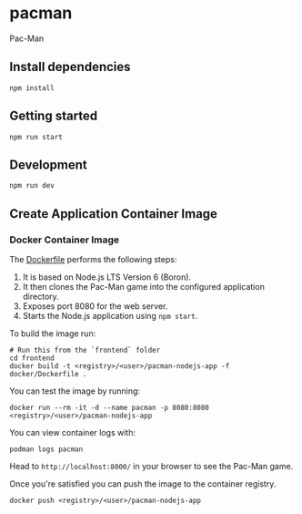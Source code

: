 # pacman
Pac-Man

## Install dependencies

```
npm install
```

## Getting started

```
npm run start
```

## Development

```
npm run dev
```

## Create Application Container Image

### Docker Container Image

The [Dockerfile](docker/Dockerfile) performs the following steps:

1. It is based on Node.js LTS Version 6 (Boron).
1. It then clones the Pac-Man game into the configured application directory.
1. Exposes port 8080 for the web server.
1. Starts the Node.js application using `npm start`.

To build the image run:

```
# Run this from the `frontend` folder
cd frontend
docker build -t <registry>/<user>/pacman-nodejs-app -f docker/Dockerfile .
```

You can test the image by running:

```
docker run --rm -it -d --name pacman -p 8080:8080 <registry>/<user>/pacman-nodejs-app
```

You can view container logs with:

```
podman logs pacman
```

Head to `http://localhost:8000/` in your browser to see the Pac-Man game.

Once you're satisfied you can push the image to the container registry.

```
docker push <registry>/<user>/pacman-nodejs-app
```
